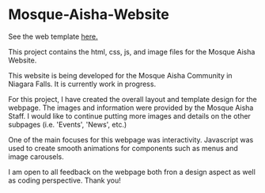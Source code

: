 # Mosque-Aisha-Website

See the web template [here.](https://faizaanrehman.github.io/Mosque-Aisha-Website/)

This project contains the html, css, js, and image files for the Mosque Aisha Website.

This website is being developed for the Mosque Aisha Community in Niagara Falls. It is currently work in progress.

For this project, I have created the overall layout and template design for the webpage. The images and information were provided by the Mosque Aisha Staff.
I would like to continue putting more images and details on the other subpages (i.e. 'Events', 'News', etc.)

One of the main focuses for this webpage was interactivity. Javascript was used to create smooth animations for components such as menus and image carousels.

I am open to all feedback on the webpage both fron a design aspect as well as coding perspective. Thank you!
